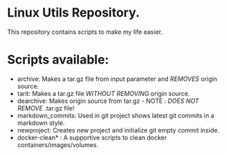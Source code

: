 # Linux Utils Repository.

This repository contains scripts to make my life easier.

# Scripts available:

- archive: Makes a tar.gz file from input parameter and *REMOVES* origin source.
- tarit: Makes a tar.gz file *WITHOUT REMOVING* origin source.
- dearchive: Makes origin source from tar.gz - NOTE : *DOES NOT REMOVE* .tar.gz file!
- markdown_commits: Used in git project shows latest git commits in a markdown style.
- newproject: Creates new project and initialize git empty commit inside.
- docker-clean* : A supportive scripts to clean docker containers/images/volumes.
